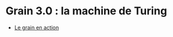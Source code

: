 # Grain 3.0 : la machine de Turing

* [Le grain en action](http://inriamecsci.github.com/#!/grains/machine-turing)